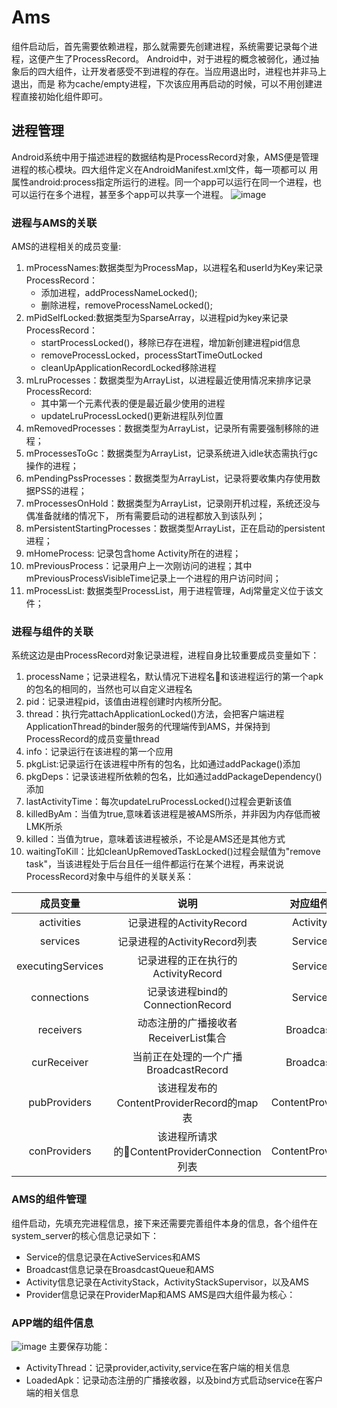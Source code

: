 # Ams

组件启动后，首先需要依赖进程，那么就需要先创建进程，系统需要记录每个进程，这便产生了ProcessRecord。
Android中，对于进程的概念被弱化，通过抽象后的四大组件，让开发者感受不到进程的存在。当应用退出时，进程也并非马上退出，而是
称为cache/empty进程，下次该应用再启动的时候，可以不用创建进程直接初始化组件即可。

## 进程管理

Android系统中用于描述进程的数据结构是ProcessRecord对象，AMS便是管理进程的核心模块。四大组件定义在AndroidManifest.xml文件，每一项都可以
用属性android:process指定所运行的进程。同一个app可以运行在同一个进程，也可以运行在多个进程，甚至多个app可以共享一个进程。
![image](/img/process_record.jpg)

### 进程与AMS的关联

AMS的进程相关的成员变量:

1. mProcessNames:数据类型为ProcessMap，以进程名和userId为Key来记录ProcessRecord：
    * 添加进程，addProcessNameLocked();
    * 删除进程，removeProcessNameLocked();
2. mPidSelfLocked:数据类型为SparseArray，以进程pid为key来记录ProcessRecord：
    * startProcessLocked()，移除已存在进程，增加新创建进程pid信息
    * removeProcessLocked，processStartTimeOutLocked
    * cleanUpApplicationRecordLocked移除进程
3. mLruProcesses：数据类型为ArrayList，以进程最近使用情况来排序记录ProcessRecord:
    * 其中第一个元素代表的便是最近最少使用的进程
    * updateLruProcessLocked()更新进程队列位置
4. mRemovedProcesses：数据类型为ArrayList，记录所有需要强制移除的进程；
5. mProcessesToGc：数据类型为ArrayList，记录系统进入idle状态需执行gc操作的进程；
6. mPendingPssProcesses：数据类型为ArrayList，记录将要收集内存使用数据PSS的进程；
7. mProcessesOnHold：数据类型为ArrayList，记录刚开机过程，系统还没与偶准备就绪的情况下， 所有需要启动的进程都放入到该队列；
8. mPersistentStartingProcesses：数据类型ArrayList，正在启动的persistent进程；
9. mHomeProcess: 记录包含home Activity所在的进程；
10. mPreviousProcess：记录用户上一次刚访问的进程；其中mPreviousProcessVisibleTime记录上一个进程的用户访问时间；
11. mProcessList: 数据类型ProcessList，用于进程管理，Adj常量定义位于该文件；

### 进程与组件的关联

系统这边是由ProcessRecord对象记录进程，进程自身比较重要成员变量如下：

1. processName；记录进程名，默认情况下进程名和该进程运行的第一个apk的包名的相同的，当然也可以自定义进程名
2. pid：记录进程pid，该值由进程创建时内核所分配。
3. thread：执行完attachApplicationLocked()方法，会把客户端进程ApplicationThread的binder服务的代理端传到AMS，并保持到ProcessRecord的成员变量thread
4. info：记录运行在该进程的第一个应用
5. pkgList:记录运行在该进程中所有的包名，比如通过addPackage()添加
6. pkgDeps：记录该进程所依赖的包名，比如通过addPackageDependency()添加
7. lastActivityTime：每次updateLruProcessLocked()过程会更新该值
8. killedByAm：当值为true,意味着该进程是被AMS所杀，并非因为内存低而被LMK所杀
9. killed：当值为true，意味着该进程被杀，不论是AMS还是其他方式
10. waitingToKill：比如cleanUpRemovedTaskLocked()过程会赋值为"remove task"，当该进程处于后台且任一组件都运行在某个进程，再来说说ProcessRecord对象中与组件的关联关系：

|成员变量|说明|对应组件|
|:----:|:------:|:-----:|
|activities|记录进程的ActivityRecord|Activity|
|services|记录进程的ActivityRecord列表|Service|
|executingServices|记录进程的正在执行的ActivityRecord|Service|
|connections|记录该进程bind的ConnectionRecord|Service|
|receivers|动态注册的广播接收者ReceiverList集合|Broadcast|
|curReceiver|当前正在处理的一个广播BroadcastRecord|Broadcast|
|pubProviders|该进程发布的ContentProviderRecord的map表|ContentProvider|
|conProviders|该进程所请求的ContentProviderConnection列表|ContentProvider|

### AMS的组件管理

组件启动，先填充完进程信息，接下来还需要完善组件本身的信息，各个组件在system_server的核心信息记录如下：

* Service的信息记录在ActiveServices和AMS
* Broadcast信息记录在BroasdcastQueue和AMS
* Activity信息记录在ActivityStack，ActivityStackSupervisor，以及AMS
* Provider信息记录在ProviderMap和AMS
    AMS是四大组件最为核心：

### APP端的组件信息

![image](/img/client_component.jpg) 
主要保存功能：

* ActivityThread：记录provider,activity,service在客户端的相关信息
* LoadedApk：记录动态注册的广播接收器，以及bind方式启动service在客户端的相关信息